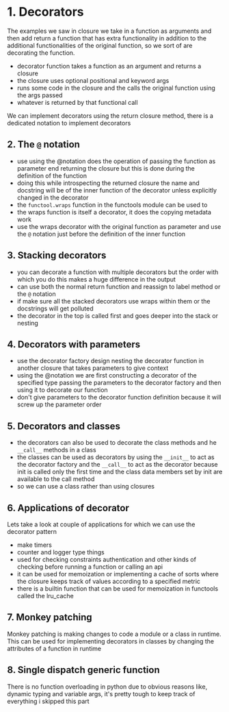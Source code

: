 # 1. Decorators 
The examples we saw in closure we take in a function as arguments and then add return a function that has extra functionality in addition to the additional functionalities of the original function, so we sort of are decorating the function.

*  decorator function takes a function as an argument and returns a closure
*  the closure uses optional positional and keyword args
*  runs some code in the closure and the calls the original function using the args passed
*  whatever is returned by that functional call

We can implement decorators using the return closure method, there is a dedicated notation to implement decorators 

## 2. The `@` notation 

* use using the @notation does the operation of passing the function as parameter end returning 
 the closure but this is done during the definition of the function
* doing this while introspecting the returned closure the name and docstring will be of the inner function of the decorator unless explicitly changed in the decorator
* the `functool.wraps` function in the functools module can be used to 
* the wraps function is itself a decorator, it does the copying metadata work 
* use the wraps decorator with the original function as parameter and use the `@` notation just before the definition of the inner function
	
## 3. Stacking decorators

* you can decorate a function with multiple decorators but the order with which you do this makes a huge difference in the output 
* can use both the normal return function and reassign to label method or the `@` notation 
* if make sure all the stacked decorators use wraps within them or the docstrings will get polluted
* the decorator in the top is called first and goes deeper into the stack or nesting 

## 4. Decorators with parameters

* use the decorator factory design nesting the decorator function in another closure that takes parameters to give context 
* using the @notation we are first constructing a decorator of the specified type passing the parameters to the decorator factory and then using it to decorate our function 
* don't give parameters to the decorator function definition because it will screw up the parameter order 

## 5. Decorators and classes

* the decorators can also be used to decorate the class methods and he `__call__` methods in  a class
* the classes can be used as decorators by using the `__init__` to act as the decorator factory and the `__call__` to act as the decorator because init is called only the first time and the 
  class data members set by init are available to the call method 
* so we can use a class rather than using closures


## 6. Applications of decorator 

Lets take a look at couple of applications for which we can use the decorator pattern 
*  make timers
*  counter and logger type things
*  used for checking constraints authentication and other kinds of checking before running a function or calling an api
*  it can be used for memoization or implementing a cache of sorts where the closure keeps track of values according to a specified metric 
*  there is a builtin function that can be used for memoization in functools called the lru_cache

## 7. Monkey patching
Monkey patching is making changes to code a module or a class in runtime. This can be used for implementing decorators in classes by changing the attributes of a function in runtime 

## 8. Single dispatch generic function

There is no function overloading in python due to obvious reasons like, dynamic typing and variable args, it's pretty tough to keep track of everything i skipped this part





